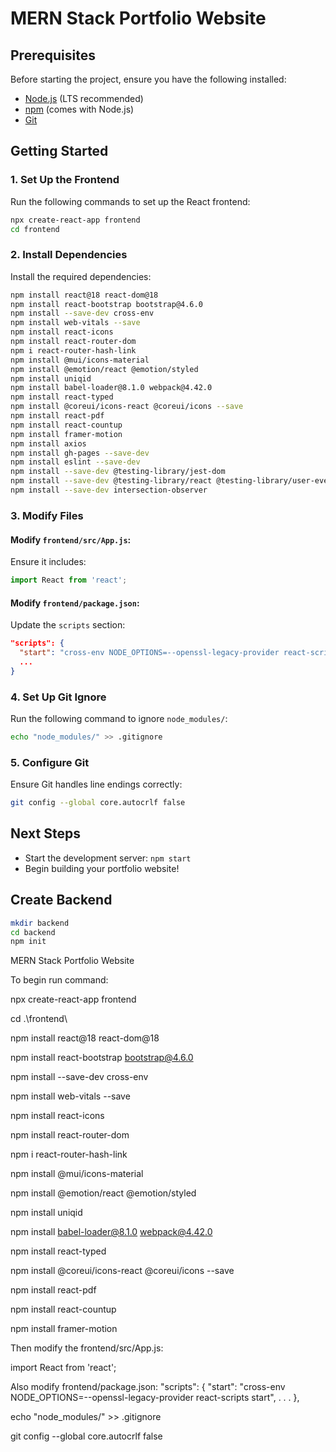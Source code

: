 # MERN Stack Portfolio Website

## Prerequisites
Before starting the project, ensure you have the following installed:
- [Node.js](https://nodejs.org/) (LTS recommended)
- [npm](https://www.npmjs.com/) (comes with Node.js)
- [Git](https://git-scm.com/)

## Getting Started
### 1. Set Up the Frontend
Run the following commands to set up the React frontend:

```sh
npx create-react-app frontend
cd frontend
```

### 2. Install Dependencies
Install the required dependencies:

```sh
npm install react@18 react-dom@18
npm install react-bootstrap bootstrap@4.6.0
npm install --save-dev cross-env
npm install web-vitals --save
npm install react-icons
npm install react-router-dom
npm i react-router-hash-link
npm install @mui/icons-material
npm install @emotion/react @emotion/styled
npm install uniqid
npm install babel-loader@8.1.0 webpack@4.42.0
npm install react-typed
npm install @coreui/icons-react @coreui/icons --save
npm install react-pdf
npm install react-countup
npm install framer-motion
npm install axios
npm install gh-pages --save-dev
npm install eslint --save-dev
npm install --save-dev @testing-library/jest-dom
npm install --save-dev @testing-library/react @testing-library/user-event
npm install --save-dev intersection-observer
```

### 3. Modify Files

#### Modify `frontend/src/App.js`:
Ensure it includes:
```js
import React from 'react';
```

#### Modify `frontend/package.json`:
Update the `scripts` section:
```json
"scripts": {
  "start": "cross-env NODE_OPTIONS=--openssl-legacy-provider react-scripts start",
  ...
}
```

### 4. Set Up Git Ignore
Run the following command to ignore `node_modules/`:
```sh
echo "node_modules/" >> .gitignore
```

### 5. Configure Git
Ensure Git handles line endings correctly:
```sh
git config --global core.autocrlf false
```

## Next Steps
- Start the development server: `npm start`
- Begin building your portfolio website!


## Create Backend
```sh
mkdir backend
cd backend
npm init
```


MERN Stack Portfolio Website

To begin run command:

npx create-react-app frontend

cd .\frontend\

npm install react@18 react-dom@18

npm install react-bootstrap bootstrap@4.6.0

npm install --save-dev cross-env

npm install web-vitals --save

npm install react-icons

npm install react-router-dom

npm i react-router-hash-link

npm install @mui/icons-material

npm install @emotion/react @emotion/styled

npm install uniqid

<!-- npm install --save-dev webpack babel-loader @babel/preset-env --legacy-peer-deps -->

npm install babel-loader@8.1.0 webpack@4.42.0

npm install react-typed

npm install @coreui/icons-react @coreui/icons --save

npm install react-pdf

npm install react-countup

npm install framer-motion

Then modify the frontend/src/App.js:

import React from 'react';

Also modify frontend/package.json:
 "scripts": {
    "start": "cross-env NODE_OPTIONS=--openssl-legacy-provider react-scripts start",
    .
    .
    .
  },

echo "node_modules/" >> .gitignore

git config --global core.autocrlf false   